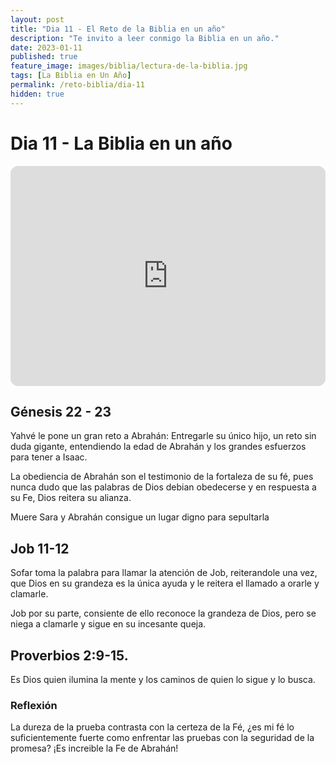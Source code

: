 ```yaml
---
layout: post
title: "Dia 11 - El Reto de la Biblia en un año"
description: "Te invito a leer conmigo la Biblia en un año."
date: 2023-01-11
published: true
feature_image: images/biblia/lectura-de-la-biblia.jpg
tags: [La Biblia en Un Año]
permalink: /reto-biblia/dia-11
hidden: true
---
```


# Dia 11 - La Biblia en un año
 <iframe style="border-radius:12px" src="https://open.spotify.com/embed/episode/5xJznRgW92PSZ6DiEGlZwd?utm_source=generator" width="100%" height="352" frameBorder="0" allowfullscreen="" allow="autoplay; clipboard-write; encrypted-media; fullscreen; picture-in-picture" loading="lazy"></iframe>

## Génesis 22 - 23
Yahvé le pone un gran reto a Abrahán: Entregarle su único hijo, un reto sin duda gigante, entendiendo la edad de Abrahán y los grandes esfuerzos para tener a Isaac.

La obediencia de Abrahán son el testimonio de la fortaleza de su fé, pues nunca dudo que las palabras de Dios debian obedecerse y en respuesta a su Fe, Dios reitera su alianza.

Muere Sara y Abrahán consigue un lugar digno para sepultarla

## Job 11-12
Sofar toma la palabra para llamar la atención de Job, reiterandole una vez, que Dios en su grandeza es la única ayuda y le reitera el llamado a orarle y clamarle.

Job por su parte, consiente de ello reconoce la grandeza de Dios, pero se niega a clamarle y sigue en su incesante queja.

## Proverbios 2:9-15. 
Es Dios quien ilumina la mente y los caminos de quien lo sigue y lo busca.

### Reflexión 
La dureza de la prueba contrasta con la certeza de la Fé, ¿es mi fé lo suficientemente fuerte como enfrentar las pruebas con la seguridad de la promesa? ¡Es increible la Fe de Abrahán!